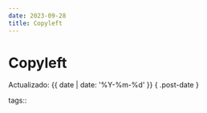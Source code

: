 ```yaml
---
date: 2023-09-28
title: Copyleft
---
```


# Copyleft

Actualizado: {{ date | date: '%Y-%m-%d' }} { .post-date }

tags::
